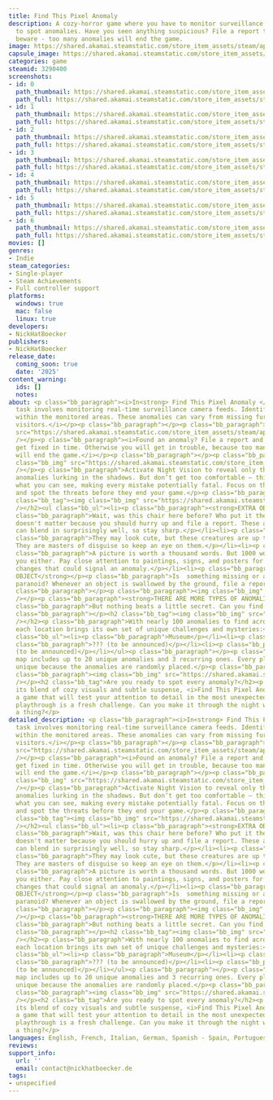 ```yaml
---
title: Find This Pixel Anomaly
description: A cozy-horror game where you have to monitor surveillance camera footage
  to spot anomalies. Have you seen anything suspicious? File a report to fix it. But
  beware - too many anomalies will end the game.
image: https://shared.akamai.steamstatic.com/store_item_assets/steam/apps/3290400/header.jpg?t=1731868937
capsule_image: https://shared.akamai.steamstatic.com/store_item_assets/steam/apps/3290400/fbe9f4cf8c4944ecb4acf66f7c0e923b9d6ffc8b/capsule_231x87.jpg?t=1731868937
categories: game
steamid: 3290400
screenshots:
- id: 0
  path_thumbnail: https://shared.akamai.steamstatic.com/store_item_assets/steam/apps/3290400/ss_4e336e612dc87e902e707bb4ae9c3222eed3152c.600x338.jpg?t=1731868937
  path_full: https://shared.akamai.steamstatic.com/store_item_assets/steam/apps/3290400/ss_4e336e612dc87e902e707bb4ae9c3222eed3152c.1920x1080.jpg?t=1731868937
- id: 1
  path_thumbnail: https://shared.akamai.steamstatic.com/store_item_assets/steam/apps/3290400/ss_f5aa19cf4d61df27baf28f1f31afeba5ab4c63be.600x338.jpg?t=1731868937
  path_full: https://shared.akamai.steamstatic.com/store_item_assets/steam/apps/3290400/ss_f5aa19cf4d61df27baf28f1f31afeba5ab4c63be.1920x1080.jpg?t=1731868937
- id: 2
  path_thumbnail: https://shared.akamai.steamstatic.com/store_item_assets/steam/apps/3290400/ss_6c56571b86484dad4d5817891924ba8af7f58aa5.600x338.jpg?t=1731868937
  path_full: https://shared.akamai.steamstatic.com/store_item_assets/steam/apps/3290400/ss_6c56571b86484dad4d5817891924ba8af7f58aa5.1920x1080.jpg?t=1731868937
- id: 3
  path_thumbnail: https://shared.akamai.steamstatic.com/store_item_assets/steam/apps/3290400/ss_5a24f247dd45a31231dc6b643bd9b5e5534a565c.600x338.jpg?t=1731868937
  path_full: https://shared.akamai.steamstatic.com/store_item_assets/steam/apps/3290400/ss_5a24f247dd45a31231dc6b643bd9b5e5534a565c.1920x1080.jpg?t=1731868937
- id: 4
  path_thumbnail: https://shared.akamai.steamstatic.com/store_item_assets/steam/apps/3290400/ss_45bb0a722394fd2db0903b3b863accf3cf87e489.600x338.jpg?t=1731868937
  path_full: https://shared.akamai.steamstatic.com/store_item_assets/steam/apps/3290400/ss_45bb0a722394fd2db0903b3b863accf3cf87e489.1920x1080.jpg?t=1731868937
- id: 5
  path_thumbnail: https://shared.akamai.steamstatic.com/store_item_assets/steam/apps/3290400/ss_e433d0356d3e0b959d2f1b378df7a1ead6345b70.600x338.jpg?t=1731868937
  path_full: https://shared.akamai.steamstatic.com/store_item_assets/steam/apps/3290400/ss_e433d0356d3e0b959d2f1b378df7a1ead6345b70.1920x1080.jpg?t=1731868937
- id: 6
  path_thumbnail: https://shared.akamai.steamstatic.com/store_item_assets/steam/apps/3290400/ss_51a51810a6857f1577c72b409c549082b36d7955.600x338.jpg?t=1731868937
  path_full: https://shared.akamai.steamstatic.com/store_item_assets/steam/apps/3290400/ss_51a51810a6857f1577c72b409c549082b36d7955.1920x1080.jpg?t=1731868937
movies: []
genres:
- Indie
steam_categories:
- Single-player
- Steam Achievements
- Full controller support
platforms:
  windows: true
  mac: false
  linux: true
developers:
- NickHatBoecker
publishers:
- NickHatBoecker
release_date:
  coming_soon: true
  date: '2025'
content_warning:
  ids: []
  notes:
about: <p class="bb_paragraph"><i>In<strong> Find This Pixel Anomaly </strong>your
  task involves monitoring real-time surveillance camera feeds. Identify any irregularities
  within the monitored areas. These anomalies can vary from missing furniture to cute
  visitors.</i></p><p class="bb_paragraph"></p><p class="bb_paragraph"><img class="bb_img"
  src="https://shared.akamai.steamstatic.com/store_item_assets/steam/apps/3290400/extras/cameras_museum_sm.gif?t=1731868937"
  /></p><p class="bb_paragraph"><i>Found an anomaly? File a report and hope it will
  get fixed in time. Otherwise you will get in trouble, because too many anomalies
  will end the game.</i></p><p class="bb_paragraph"></p><p class="bb_paragraph"><img
  class="bb_img" src="https://shared.akamai.steamstatic.com/store_item_assets/steam/apps/3290400/extras/description_headline_nightvision.png?t=1731868937"
  /></p><p class="bb_paragraph">Activate Night Vision to reveal only the most elusive
  anomalies lurking in the shadows. But don’t get too comfortable — this mode limits
  what you can see, making every mistake potentially fatal. Focus on the hidden details
  and spot the threats before they end your game.</p><p class="bb_paragraph"></p><h2
  class="bb_tag"><img class="bb_img" src="https://shared.akamai.steamstatic.com/store_item_assets/steam/apps/3290400/extras/description_headline_anomalies.png?t=1731868937"
  /></h2><ul class="bb_ul"><li><p class="bb_paragraph"><strong>EXTRA OBJECT</strong></p><p
  class="bb_paragraph">Wait, was this chair here before? Who put it there? Well, it
  doesn't matter because you should hurry up and file a report. These added items
  can blend in surprisingly well, so stay sharp.</p></li><li><p class="bb_paragraph"><strong>INTRUDER</strong></p><p
  class="bb_paragraph">They may look cute, but these creatures are up to no good.
  They are masters of disguise so keep an eye on them.</p></li><li><p class="bb_paragraph"><strong>IMAGE</strong></p><p
  class="bb_paragraph">A picture is worth a thousand words. But 1000 words won't save
  you either. Pay close attention to paintings, signs, and posters for any unsettling
  changes that could signal an anomaly.</p></li><li><p class="bb_paragraph"><strong>MISSING
  OBJECT</strong></p><p class="bb_paragraph">Is  something missing or are you just
  paranoid? Whenever an object is swallowed by the ground, file a report.</p></li></ul><p
  class="bb_paragraph"></p><p class="bb_paragraph"><img class="bb_img" src="https://shared.akamai.steamstatic.com/store_item_assets/steam/apps/3290400/extras/anomaly_abyss_sm.gif?t=1731868937"
  /></p><p class="bb_paragraph"><strong>THERE ARE MORE TYPES OF ANOMALIES</strong></p><p
  class="bb_paragraph">But nothing beats a little secret. Can you find all of them?</p><p
  class="bb_paragraph"></p><h2 class="bb_tag"><img class="bb_img" src="https://shared.akamai.steamstatic.com/store_item_assets/steam/apps/3290400/extras/description_headline_maps.png?t=1731868937"
  /></h2><p class="bb_paragraph">With nearly 100 anomalies to find across four maps,
  each location brings its own set of unique challenges and mysteries:</p><p class="bb_paragraph"></p><ul
  class="bb_ul"><li><p class="bb_paragraph">Museum</p></li><li><p class="bb_paragraph">Mall</p></li><li><p
  class="bb_paragraph">??? (to be announced)</p></li><li><p class="bb_paragraph">???
  (to be announced)</p></li></ul><p class="bb_paragraph"></p><p class="bb_paragraph">Each
  map includes up to 20 unique anomalies and 3 recurring ones. Every playthrough is
  unique because the anomalies are randomly placed.</p><p class="bb_paragraph"></p><p
  class="bb_paragraph"><img class="bb_img" src="https://shared.akamai.steamstatic.com/store_item_assets/steam/apps/3290400/extras/description_headline_wishlist.png?t=1731868937"
  /></p><h2 class="bb_tag">Are you ready to spot every anomaly?</h2><p class="bb_paragraph">With
  its blend of cozy visuals and subtle suspense, <i>Find This Pixel Anomaly</i> is
  a game that will test your attention to detail in the most unexpected ways. Each
  playthrough is a fresh challenge. Can you make it through the night without missing
  a thing?</p>
detailed_description: <p class="bb_paragraph"><i>In<strong> Find This Pixel Anomaly </strong>your
  task involves monitoring real-time surveillance camera feeds. Identify any irregularities
  within the monitored areas. These anomalies can vary from missing furniture to cute
  visitors.</i></p><p class="bb_paragraph"></p><p class="bb_paragraph"><img class="bb_img"
  src="https://shared.akamai.steamstatic.com/store_item_assets/steam/apps/3290400/extras/cameras_museum_sm.gif?t=1731868937"
  /></p><p class="bb_paragraph"><i>Found an anomaly? File a report and hope it will
  get fixed in time. Otherwise you will get in trouble, because too many anomalies
  will end the game.</i></p><p class="bb_paragraph"></p><p class="bb_paragraph"><img
  class="bb_img" src="https://shared.akamai.steamstatic.com/store_item_assets/steam/apps/3290400/extras/description_headline_nightvision.png?t=1731868937"
  /></p><p class="bb_paragraph">Activate Night Vision to reveal only the most elusive
  anomalies lurking in the shadows. But don’t get too comfortable — this mode limits
  what you can see, making every mistake potentially fatal. Focus on the hidden details
  and spot the threats before they end your game.</p><p class="bb_paragraph"></p><h2
  class="bb_tag"><img class="bb_img" src="https://shared.akamai.steamstatic.com/store_item_assets/steam/apps/3290400/extras/description_headline_anomalies.png?t=1731868937"
  /></h2><ul class="bb_ul"><li><p class="bb_paragraph"><strong>EXTRA OBJECT</strong></p><p
  class="bb_paragraph">Wait, was this chair here before? Who put it there? Well, it
  doesn't matter because you should hurry up and file a report. These added items
  can blend in surprisingly well, so stay sharp.</p></li><li><p class="bb_paragraph"><strong>INTRUDER</strong></p><p
  class="bb_paragraph">They may look cute, but these creatures are up to no good.
  They are masters of disguise so keep an eye on them.</p></li><li><p class="bb_paragraph"><strong>IMAGE</strong></p><p
  class="bb_paragraph">A picture is worth a thousand words. But 1000 words won't save
  you either. Pay close attention to paintings, signs, and posters for any unsettling
  changes that could signal an anomaly.</p></li><li><p class="bb_paragraph"><strong>MISSING
  OBJECT</strong></p><p class="bb_paragraph">Is  something missing or are you just
  paranoid? Whenever an object is swallowed by the ground, file a report.</p></li></ul><p
  class="bb_paragraph"></p><p class="bb_paragraph"><img class="bb_img" src="https://shared.akamai.steamstatic.com/store_item_assets/steam/apps/3290400/extras/anomaly_abyss_sm.gif?t=1731868937"
  /></p><p class="bb_paragraph"><strong>THERE ARE MORE TYPES OF ANOMALIES</strong></p><p
  class="bb_paragraph">But nothing beats a little secret. Can you find all of them?</p><p
  class="bb_paragraph"></p><h2 class="bb_tag"><img class="bb_img" src="https://shared.akamai.steamstatic.com/store_item_assets/steam/apps/3290400/extras/description_headline_maps.png?t=1731868937"
  /></h2><p class="bb_paragraph">With nearly 100 anomalies to find across four maps,
  each location brings its own set of unique challenges and mysteries:</p><p class="bb_paragraph"></p><ul
  class="bb_ul"><li><p class="bb_paragraph">Museum</p></li><li><p class="bb_paragraph">Mall</p></li><li><p
  class="bb_paragraph">??? (to be announced)</p></li><li><p class="bb_paragraph">???
  (to be announced)</p></li></ul><p class="bb_paragraph"></p><p class="bb_paragraph">Each
  map includes up to 20 unique anomalies and 3 recurring ones. Every playthrough is
  unique because the anomalies are randomly placed.</p><p class="bb_paragraph"></p><p
  class="bb_paragraph"><img class="bb_img" src="https://shared.akamai.steamstatic.com/store_item_assets/steam/apps/3290400/extras/description_headline_wishlist.png?t=1731868937"
  /></p><h2 class="bb_tag">Are you ready to spot every anomaly?</h2><p class="bb_paragraph">With
  its blend of cozy visuals and subtle suspense, <i>Find This Pixel Anomaly</i> is
  a game that will test your attention to detail in the most unexpected ways. Each
  playthrough is a fresh challenge. Can you make it through the night without missing
  a thing?</p>
languages: English, French, Italian, German, Spanish - Spain, Portuguese - Brazil
reviews:
support_info:
  url: ''
  email: contact@nickhatboecker.de
tags:
- unspecified
---
```


